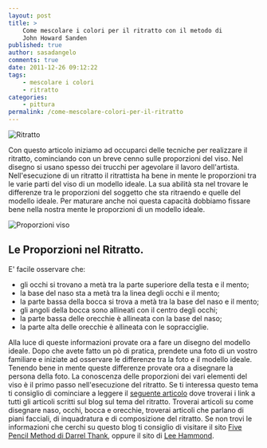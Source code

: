 ```yaml
---
layout: post
title: >
    Come mescolare i colori per il ritratto con il metodo di
    John Howard Sanden
published: true
author: sasadangelo
comments: true
date: 2011-12-26 09:12:22
tags:
    - mescolare i colori
    - ritratto
categories:
    - pittura
permalink: /come-mescolare-colori-per-il-ritratto
---
```


![Ritratto](https://www.disegnoepittura.it/wp-content/uploads/ritratto-mini1.gif "Ritratto")

Con questo articolo iniziamo ad occuparci delle tecniche per realizzare il ritratto, cominciando con un breve cenno sulle proporzioni del viso. Nel disegno si usano spesso dei trucchi per agevolare il lavoro dell'artista. Nell'esecuzione di un ritratto il ritrattista ha bene in mente le proporzioni tra le varie parti del viso di un modello ideale. La sua abilità sta nel trovare le differenze tra le proporzioni del soggetto che sta ritraendo e quelle del modello ideale. Per maturare anche noi questa capacità dobbiamo fissare bene nella nostra mente le proporzioni di un modello ideale.

![Proporzioni viso](https://www.disegnoepittura.it/wp-content/uploads/ritratto.gif "Proporzioni viso")

## Le Proporzioni nel Ritratto.

E' facile osservare che:

- gli occhi si trovano a metà tra la parte superiore della testa e il mento;
- la base del naso sta a metà tra la linea degli occhi e il mento;
- la parte bassa della bocca si trova a metà tra la base del naso e il mento;
- gli angoli della bocca sono allineati con il centro degli occhi;
- la parte bassa delle orecchie è allineata con la base del naso;
- la parte alta delle orecchie è allineata con le sopracciglie.

Alla luce di queste informazioni provate ora a fare un disegno del modello ideale. Dopo che avete fatto un pò di pratica, prendete una foto di un vostro familiare e iniziate ad osservare le differenze tra la foto e il modello ideale. Tenendo bene in mente queste differenze provate ora a disegnare la persona della foto. La conoscenza delle proporzioni dei vari elementi del viso è il primo passo nell'esecuzione del ritratto. Se ti interessa questo tema ti consiglio di cominciare a leggere il [seguente articolo](https://www.disegnoepittura.it/come-disegnare-un-volto/ "Come Disegnare un Volto") dove troverai i link a tutti gli articoli scritti sul blog sul tema del ritratto. Troverai articoli su come disegnare naso, occhi, bocca e orecchie, troverai articoli che parlano di piani facciali, di inquadratura e di composizione del ritratto. Se non trovi le informazioni che cerchi su questo blog ti consiglio di visitare il sito [Five Pencil Method di Darrel Thank](http://www.fivepencilmethod.com/ "Five Pencil Method - Darrel Thank"), oppure il sito di [Lee Hammond](http://www.leehammond.com/ "Lee Hammond").
